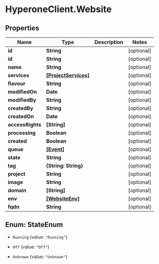 # HyperoneClient.Website

## Properties

Name | Type | Description | Notes
------------ | ------------- | ------------- | -------------
**id** | **String** |  | [optional] 
**id** | **String** |  | [optional] 
**name** | **String** |  | [optional] 
**services** | [**[ProjectServices]**](ProjectServices.md) |  | [optional] 
**flavour** | **String** |  | [optional] 
**modifiedOn** | **Date** |  | [optional] 
**modifiedBy** | **String** |  | [optional] 
**createdBy** | **String** |  | [optional] 
**createdOn** | **Date** |  | [optional] 
**accessRights** | **[String]** |  | [optional] 
**processing** | **Boolean** |  | [optional] 
**created** | **Boolean** |  | [optional] 
**queue** | [**[Event]**](Event.md) |  | [optional] 
**state** | **String** |  | [optional] 
**tag** | **{String: String}** |  | [optional] 
**project** | **String** |  | [optional] 
**image** | **String** |  | [optional] 
**domain** | **[String]** |  | [optional] 
**env** | [**[WebsiteEnv]**](WebsiteEnv.md) |  | [optional] 
**fqdn** | **String** |  | [optional] 



## Enum: StateEnum


* `Running` (value: `"Running"`)

* `Off` (value: `"Off"`)

* `Unknown` (value: `"Unknown"`)




